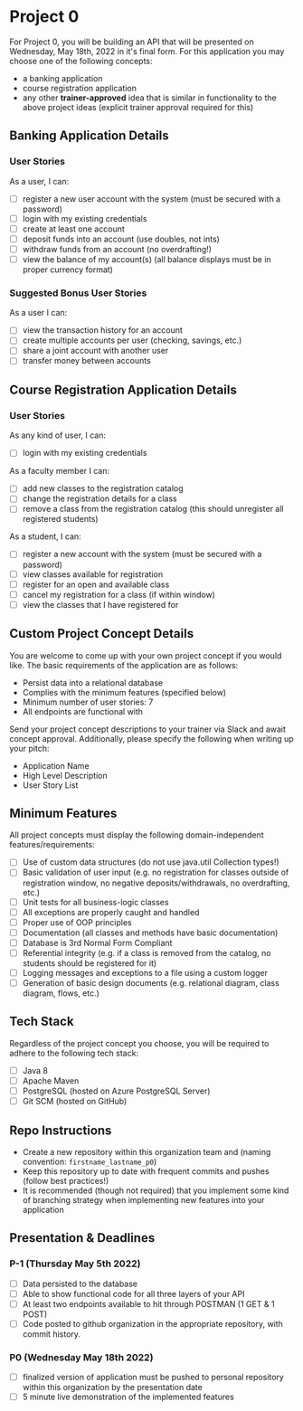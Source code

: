 # Project 0

For Project 0, you will be building an API that will be presented on Wednesday, May 18th, 2022 in it's final form. For this application you may choose one of the following concepts:

-   a banking application
-   course registration application
-   any other **trainer-approved** idea that is similar in functionality to the above project ideas (explicit trainer approval required for this)

## Banking Application Details

### User Stories

As a user, I can:

-   [ ] register a new user account with the system (must be secured with a password)
-   [ ] login with my existing credentials
-   [ ] create at least one account
-   [ ] deposit funds into an account (use doubles, not ints)
-   [ ] withdraw funds from an account (no overdrafting!)
-   [ ] view the balance of my account(s) (all balance displays must be in proper currency format)

### Suggested Bonus User Stories

As a user I can:

-   [ ] view the transaction history for an account
-   [ ] create multiple accounts per user (checking, savings, etc.)
-   [ ] share a joint account with another user
-   [ ] transfer money between accounts

## Course Registration Application Details

### User Stories

As any kind of user, I can:

-   [ ] login with my existing credentials

As a faculty member I can:

-   [ ] add new classes to the registration catalog
-   [ ] change the registration details for a class
-   [ ] remove a class from the registration catalog (this should unregister all registered students)

As a student, I can:

-   [ ] register a new account with the system (must be secured with a password)
-   [ ] view classes available for registration
-   [ ] register for an open and available class
-   [ ] cancel my registration for a class (if within window)
-   [ ] view the classes that I have registered for

## Custom Project Concept Details

You are welcome to come up with your own project concept if you would like. The basic requirements of the application are as follows:

-   Persist data into a relational database
-   Complies with the minimum features (specified below)
-   Minimum number of user stories: 7
-   All endpoints are functional with

Send your project concept descriptions to your trainer via Slack and await concept approval. Additionally, please specify the following when writing up your pitch:

-   Application Name
-   High Level Description
-   User Story List

## Minimum Features

All project concepts must display the following domain-independent features/requirements:

-   [ ] Use of custom data structures (do not use java.util Collection types!)
-   [ ] Basic validation of user input (e.g. no registration for classes outside of registration window, no negative deposits/withdrawals, no overdrafting, etc.)
-   [ ] Unit tests for all business-logic classes
-   [ ] All exceptions are properly caught and handled
-   [ ] Proper use of OOP principles
-   [ ] Documentation (all classes and methods have basic documentation)
-   [ ] Database is 3rd Normal Form Compliant
-   [ ] Referential integrity (e.g. if a class is removed from the catalog, no students should be registered for it)
-   [ ] Logging messages and exceptions to a file using a custom logger
-   [ ] Generation of basic design documents (e.g. relational diagram, class diagram, flows, etc.)

## Tech Stack

Regardless of the project concept you choose, you will be required to adhere to the following tech stack:

-   [ ] Java 8
-   [ ] Apache Maven
-   [ ] PostgreSQL (hosted on Azure PostgreSQL Server)
-   [ ] Git SCM (hosted on GitHub)

## Repo Instructions

-   Create a new repository within this organization team and (naming convention: `firstname_lastname_p0`)
-   Keep this repository up to date with frequent commits and pushes (follow best practices!)
-   It is recommended (though not required) that you implement some kind of branching strategy when implementing new features into your application

## Presentation & Deadlines

### P-1 (Thursday May 5th 2022)

-   [ ] Data persisted to the database
-   [ ] Able to show functional code for all three layers of your API
-   [ ] At least two endpoints available to hit through POSTMAN (1 GET & 1 POST)
-   [ ] Code posted to github organization in the appropriate repository, with commit history.

### P0 (Wednesday May 18th 2022)

-   [ ] finalized version of application must be pushed to personal repository within this organization by the presentation date
-   [ ] 5 minute live demonstration of the implemented features
